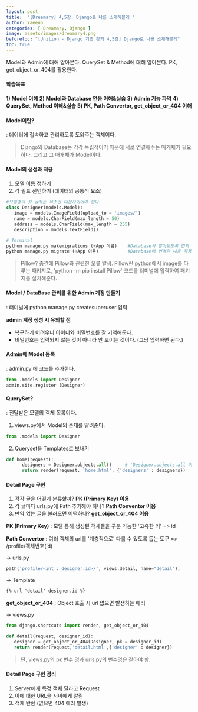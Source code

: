 ```yaml
---
layout: post
title:  "[Dreamary] 4,5강. Django로 나를 소개해볼게 "
author: Yaeeun
categories: [ Dreamary, Django ]
image: assets/images/dreamary4.png
beforetoc: "[Unilion - Django 기초 강의 4,5강] Django로 나를 소개해볼게"
toc: true
---
```


Model과 Admin에 대해 알아본다.
QuerySet & Method에 대해 알아본다.
PK, get_object_or_404를 활용한다.

#### 학습목표

   **1) Model 이해**
   **2) Model과 Database 연동 이해&실습**
   **3) Admin 기능 파악**
   **4) QuerySet, Method 이해&실습**
   **5) PK, Path Convertor, get_object_or_404 이해**


#### Model이란?

: 데이터에 접속하고 관리하도록 도와주는 객체이다.

> Django와 Database는 각각 독립적이기 때문에 서로 연결해주는 매개체가 필요하다. 그리고 그 매개채가 Model이다.

#### Model의 생성과 적용

1) 모델 이름 정하기
2) 각 필드 선언하기 (데이터의 공통적 요소)

````python
#모델명의 첫 글자는 무조건 대문자이어야 한다.
class Designer(models.Model):
   image = models.ImageField(upload_to = 'images/')
   name = models.CharField(max_length = 50)
   address = models.CharField(max_length = 255)
   description = models.TextField()

# Terminal
python manage.py makemigrations (+App 이름)    #Database가 알아듣도록 번역
python manage.py migrate (+App 이름)           #Database에 번역한 내용 적용
````

> Pillow?
> 중간에 Pillow와 관련한 오류 발생. Pillow란 python에서 image를 다루는 패키지로, 'python -m pip install Pillow' 코드를 터미널에 입력하여 패키지를 설치해준다.

#### Model / DataBase 관리를 위한 Admin 계정 만들기

: 터미널에 python manage.py createsuperuser 입력

**admin 계정 생성 시 유의할 점**
- 복구하기 어려우니 아이디와 비밀번호를 잘 기억해둔다.
- 비밀번호는 입력되지 않는 것이 아니라 안 보이는 것이다. (그냥 입력하면 된다.)

#### Admin에 Model 등록

: admin.py 에 코드를 추가한다.
````python
from .models import Designer
admin.site.register (Designer)
````

#### QuerySet?

: 전달받은 모델의 객체 목록이다.

1) views.py에서 Model의 존재를 알려준다.
````python
from .models import Designer
````

2) Queryset을 Templates로 보내기
````python
def home(request):
      designers = Designer.objects.all()     # 'Designer.objects.all 이 Method이다.
      return render(request, 'home.html', {'designers' : designers})
````

#### Detail Page 구현
1) 각각 글을 어떻게 분류할까?     **PK (Primary Key) 이용**
2) 각 글마다 urls.py에 Path 추가해야 하나?     **Path Conventor 이용**
3) 만약 없는 글을 불러오면 어떡하나?     **get_object_or_404 이용**

**PK (Primary Key)**
: 모델 통해 생성된 객체들을 구분 가능한 '고유한 키' => id

**Path Convertor**
: 여러 객체의 url를 '계층적으로' 다룰 수 있도록 돕는 도구
=> /profile/객체번호(id)

-> urls.py
````python
path('profile/<int : designer.id>/', views.detail, name="detail"),
````

-> Template
````html
{% url 'detail' designer.id %}
````

**get_object_or_404**
: Object 호출 시 url 없으면 발생하는 에러

-> views.py
````python
from django.shortcuts import render, get_object_or_404

def detail(request, designer_id):
   designer = get_object_or_404(Designer, pk = designer_id)
   return render(request,'detail.html',{'designer' : designer})
````
> 단, views.py의 pk 변수 명과 urls.py의 변수명은 같아야 함.

#### Detail Page 구현 정리
1. Server에게 특정 객체 달라고 Request
2. 이에 대한 URL을 서버에게 알림
3. 객체 반환 (없으면 404 에러 발생)